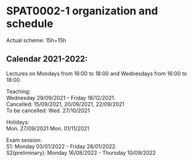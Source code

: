 # SPAT0002-1 organization and schedule  

Actual scheme: 15h+15h   

## Calendar 2021-2022:   

Lectures on Mondays from 16:00 to 18:00 
         and Wednesdays from 16:00 to 18:00 

Teaching:    
Wednesday 29/09/2021 – Friday 18/12/2021.    
Cancelled: 15/09/2021, 20/09/2021, 22/09/2021    
To be cancelled: Wed. 27/10/2021

Holidays:   
Mon. 27/09/2021
Mon. 01/11/2021    

Exam session:     
S1: Monday 03/01/2022 - Friday 28/01/2022.   
S2(preliminary): Monday 16/08/2022 - Thursday 10/09/2022     
